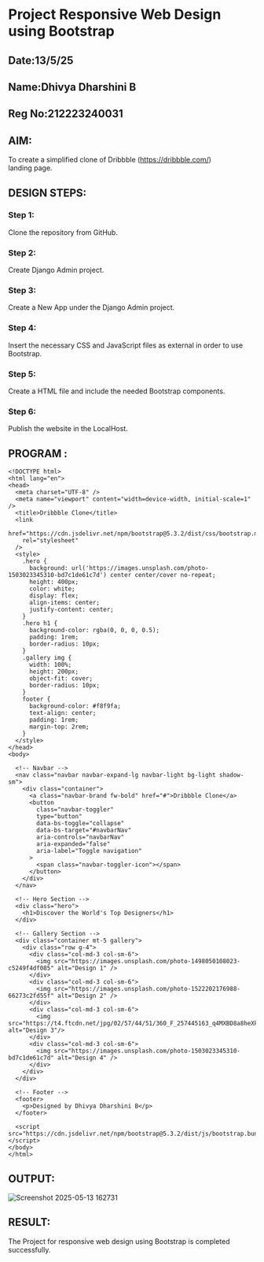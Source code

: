# Project Responsive Web Design using Bootstrap
## Date:13/5/25
## Name:Dhivya Dharshini B
## Reg No:212223240031

## AIM:
To create a simplified clone of Dribbble (https://dribbble.com/) landing page.


## DESIGN STEPS:

### Step 1:
Clone the repository from GitHub.

### Step 2:
Create Django Admin project.

### Step 3:
Create a New App under the Django Admin project.

### Step 4:
Insert the necessary CSS and JavaScript files as external in order to use Bootstrap.

### Step 5:
Create a HTML file and include the needed Bootstrap components.

### Step 6:
Publish the website in the LocalHost.

## PROGRAM :
```
<!DOCTYPE html>
<html lang="en">
<head>
  <meta charset="UTF-8" />
  <meta name="viewport" content="width=device-width, initial-scale=1" />
  <title>Dribbble Clone</title>
  <link
    href="https://cdn.jsdelivr.net/npm/bootstrap@5.3.2/dist/css/bootstrap.min.css"
    rel="stylesheet"
  />
  <style>
    .hero {
      background: url('https://images.unsplash.com/photo-1503023345310-bd7c1de61c7d') center center/cover no-repeat;
      height: 400px;
      color: white;
      display: flex;
      align-items: center;
      justify-content: center;
    }
    .hero h1 {
      background-color: rgba(0, 0, 0, 0.5);
      padding: 1rem;
      border-radius: 10px;
    }
    .gallery img {
      width: 100%;
      height: 200px;
      object-fit: cover;
      border-radius: 10px;
    }
    footer {
      background-color: #f8f9fa;
      text-align: center;
      padding: 1rem;
      margin-top: 2rem;
    }
  </style>
</head>
<body>

  <!-- Navbar -->
  <nav class="navbar navbar-expand-lg navbar-light bg-light shadow-sm">
    <div class="container">
      <a class="navbar-brand fw-bold" href="#">Dribbble Clone</a>
      <button
        class="navbar-toggler"
        type="button"
        data-bs-toggle="collapse"
        data-bs-target="#navbarNav"
        aria-controls="navbarNav"
        aria-expanded="false"
        aria-label="Toggle navigation"
      >
        <span class="navbar-toggler-icon"></span>
      </button>
    </div>
  </nav>

  <!-- Hero Section -->
  <div class="hero">
    <h1>Discover the World's Top Designers</h1>
  </div>

  <!-- Gallery Section -->
  <div class="container mt-5 gallery">
    <div class="row g-4">
      <div class="col-md-3 col-sm-6">
        <img src="https://images.unsplash.com/photo-1498050108023-c5249f4df085" alt="Design 1" />
      </div>
      <div class="col-md-3 col-sm-6">
        <img src="https://images.unsplash.com/photo-1522202176988-66273c2fd55f" alt="Design 2" />
      </div>
      <div class="col-md-3 col-sm-6">
        <img src="https://t4.ftcdn.net/jpg/02/57/44/51/360_F_257445163_q4MXBD8a8heXk5v3n8ITnJDGSjof8FWo.jpg"  alt="Design 3"/>
      </div>
      <div class="col-md-3 col-sm-6">
        <img src="https://images.unsplash.com/photo-1503023345310-bd7c1de61c7d" alt="Design 4" />
      </div>
    </div>
  </div>

  <!-- Footer -->
  <footer>
    <p>Designed by Dhivya Dharshini B</p>
  </footer>

  <script src="https://cdn.jsdelivr.net/npm/bootstrap@5.3.2/dist/js/bootstrap.bundle.min.js"></script>
</body>
</html>
```


## OUTPUT:
![Screenshot 2025-05-13 162731](https://github.com/user-attachments/assets/558d0c8f-6106-45c5-b1e9-bdb363ec8d14)


## RESULT:
The Project for responsive web design using Bootstrap is completed successfully.

